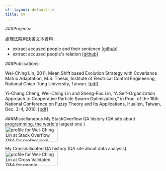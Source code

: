 ```yaml
---
<!--layout: default-->
title: CV 
---
```


###Projects:  

處理法院判決書文本資料 :  

- extract accused people and their sentence [[github]](https://github.com/superChing/extract_declared_sentence)
- extract accused people's relation [[github]](https://github.com/superChing/relation_in_verdict)

<!--圖像辨識課程專題. [[pdf]](https://drive.google.com/open?id=0B6biicZ6943DM1Zzc1RqdlA3bGs&authuser=0)    -->


###Publications:  

Wei-Ching Lin, 2011, Mean Shift based Evolution Strategy with Covariance Matrix Adaptation, M.S. Thesis, Institute of Electrical Control Engineering, National Chiao-Tung University, Taiwan. [[pdf]](https://drive.google.com/open?id=0B6biicZ6943DR3UxOVNUa3cyakk&authuser=0)  

Yi-Chang Cheng, Wei-Ching Lin and Sheng-Fuu Lin, “A Self-Organization Approach to Cooperative Particle Swarm Optimization,” in Proc. of the 18th National Conference on Fuzzy Theory and Its Applications, Hualien, Taiwan, Dec. 3-4, 2010. [[pdf]](https://drive.google.com/open?id=0B6biicZ6943DMkd4b1AxTklyUlk&authuser=0)


###Miscellaneous
My StackOverflow QA history (QA site about programming, the world's largest one )  
<a href="http://stackoverflow.com/users/2130573/wei-ching-lin">
<img src="http://stackoverflow.com/users/flair/2130573.png" width="168" height="48" alt="profile for Wei-Ching Lin at Stack Overflow, Q&amp;A for professional and enthusiast programmers" title="profile for Wei-Ching Lin at Stack Overflow, Q&amp;A for professional and enthusiast programmers">
</a>

My CrossValidated QA history (QA site about data analysis)  
<a href="http://stats.stackexchange.com/users/30310/wei-ching-lin">
<img src="http://stats.stackexchange.com/users/flair/30310.png" width="168" height="48" alt="profile for Wei-Ching Lin at Cross Validated, Q&amp;A for people interested in statistics, machine learning, data analysis, data mining, and data visualization" title="profile for Wei-Ching Lin at Cross Validated, Q&amp;A for people interested in statistics, machine learning, data analysis, data mining, and data visualization">
</a>
